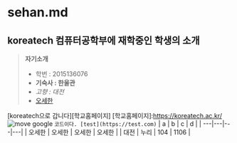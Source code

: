 sehan.md
======================

koreatech 컴퓨터공학부에 재학중인 학생의 소개
-----------------------

> **자기소개**
> - 학번 : 2015136076
> - **기숙사 : 한울관**
> - *고향 : 대전*
> - [오세한](https://search.naver.com/search.naver?sm=tab_hty.top&where=nexearch&oquery=%EC%98%A4%EC%85%93%E3%84%B4&ie=utf8&query=%EC%98%A4%EC%84%B8%ED%95%9C)

[koreatech으로 갑니다][학교홈페이지]
[학교홈페이지]:https://koreatech.ac.kr/
![move google](https://www.google.co.kr/images/stpt/logo11w.png)
`코드이다. [test](https://test.com)`
| a | b | c | d |
| ---|---|---|---|
| 오세한 | 오세한 | 오세한 | 오세한 |
| 대전 | 누리 | 104 | 1106 |

